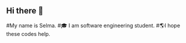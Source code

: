 ## Hi there 👋

#My name is Selma. 
#🎓 I am software engineering student.
#🌎I hope these codes help.
